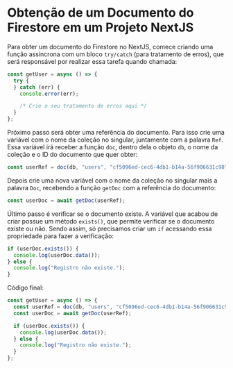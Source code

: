 # Obtenção de um Documento do Firestore em um Projeto NextJS

Para obter um documento do Firestore no NextJS, comece criando uma função assíncrona com um bloco `try/catch` (para tratamento de erros), que será responsável por realizar essa tarefa quando chamada:

```typescript
const getUser = async () => {
  try {
  } catch (err) {
    console.error(err);

    /* Crie o seu tratamento de erros aqui */
  }
};
```

Próximo passo será obter uma referência do documento.
Para isso crie uma variável com o nome da coleção no singular, juntamente com a palavra `Ref`.
Essa variável irá receber a função `doc`, dentro dela o objeto `db`, o nome da coleção e o ID do documento que quer obter:

```typescript
const userRef = doc(db, "users", "cf5096ed-cec6-4db1-b14a-56f906631c98");
```

Depois crie uma nova variável com o nome da coleção no singular mais a palavra `Doc`, recebendo a função `getDoc` com a referência do documento:

```typescript
const userDoc = await getDoc(userRef);
```

Último passo é verificar se o documento existe.
A variável que acabou de criar possue um método `exists()`, que permite verificar se o documento existe ou não.
Sendo assim, só precisamos criar um `if` acessando essa propriedade para fazer a verificação:

```typescript
if (userDoc.exists()) {
  console.log(userDoc.data());
} else {
  console.log("Registro não existe.");
}
```

Código final:

```typescript
const getUser = async () => {
  const userRef = doc(db, "users", "cf5096ed-cec6-4db1-b14a-56f906631c98");
  const userDoc = await getDoc(userRef);

  if (userDoc.exists()) {
    console.log(userDoc.data());
  } else {
    console.log("Registro não existe.");
  }
};
```
